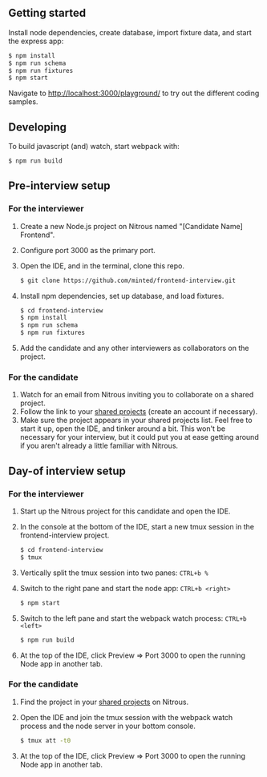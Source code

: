 ## Getting started

Install node dependencies, create database, import fixture data,  and start the express app:

```bash
$ npm install
$ npm run schema
$ npm run fixtures
$ npm start
```

Navigate to [http://localhost:3000/playground/](http://localhost:3000/playground/) to try out the different coding samples.

## Developing

To build javascript (and) watch, start webpack with:

```bash
$ npm run build
```

## Pre-interview setup

### For the interviewer

1. Create a new Node.js project on Nitrous named "[Candidate Name] Frontend".
2. Configure port 3000 as the primary port.
3. Open the IDE, and in the terminal, clone this repo.

    ```bash
    $ git clone https://github.com/minted/frontend-interview.git
    ```

4. Install npm dependencies, set up database, and load fixtures.

    ```bash
    $ cd frontend-interview
    $ npm install
    $ npm run schema
    $ npm run fixtures
    ```
        
5. Add the candidate and any other interviewers as collaborators on the project.

### For the candidate

1. Watch for an email from Nitrous inviting you to collaborate on a shared project.
2. Follow the link to your [shared projects](https://www.nitrous.io/app/#/dashboard/shared-projects) (create an account if necessary).
3. Make sure the project appears in your shared projects list. Feel free to start it up, open the IDE, and tinker around a bit. This won't be necessary for your interview, but it could put you at ease getting around if you aren't already a little familiar with Nitrous.

## Day-of interview setup

### For the interviewer

1. Start up the Nitrous project for this candidate and open the IDE.
2. In the console at the bottom of the IDE, start a new tmux session in the frontend-interview project.

    ```bash
    $ cd frontend-interview
    $ tmux
    ```

3. Vertically split the tmux session into two panes: `CTRL+b %`
4. Switch to the right pane and start the node app: `CTRL+b <right>`

    ```bash
    $ npm start
    ```

5. Switch to the left pane and start the webpack watch process: `CTRL+b <left>`

    ```bash
    $ npm run build
    ```

6. At the top of the IDE, click Preview => Port 3000 to open the running Node app in another tab.

### For the candidate

1. Find the project in your [shared projects](https://www.nitrous.io/app/#/dashboard/shared-projects) on Nitrous.
2. Open the IDE and join the tmux session with the webpack watch process and the node server in your bottom console.

    ```bash
    $ tmux att -t0
    ```

3. At the top of the IDE, click Preview => Port 3000 to open the running Node app in another tab.

